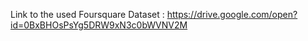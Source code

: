 
Link to the used Foursquare Dataset : https://drive.google.com/open?id=0BxBHOsPsYg5DRW9xN3c0bWVNV2M
